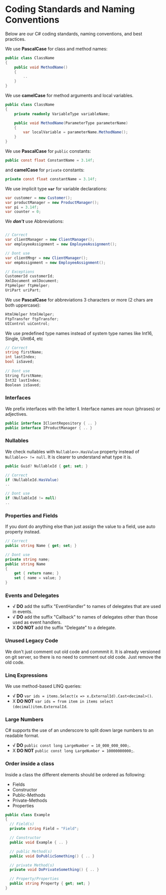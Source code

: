 # Coding Standards and Naming Conventions

Below are our C# coding standards, naming conventions, and best practices.

We use **PascalCase** for class and method names:

```csharp
public class ClassName
{
    public void MethodName()
    {
        ..
    }    
}
```
We use **camelCase** for method arguments and local variables.

```csharp
public class ClassName
{
    private readonly VariableType variableName;

    public void MethodName(ParameterType parameterName)
    {
        var localVariable = parameterName.MethodName();                
    }
}
```


We use **PascalCase** for `public` constants:
```csharp
public const float ConstantName = 3.14f;
```

and **camelCase** for `private` constants:
```csharp
private const float constantName = 3.14f;
```

We use implicit type **`var`** for variable declarations:
```csharp
var customer = new Customer();
var productManager = new ProductManager();
var pi = 3.14f;
var counter = 0;
```

We ***don't*** use Abbreviations:
```csharp

// Correct
var clientManager = new ClientManager();
var employeeAssignment = new EmployeeAssignment();

// Dont use
var clientMngr = new ClientManager();
var empAssignment = new EmployeeAssignment();

// Exceptions
CustomerId customerId;
XmlDocument xmlDocument;
FtpHelper ftpHelper;
UriPart uriPart;
```

We use **PascalCase** for abbreviations 3 characters or more (2 chars are both uppercase):
```csharp
HtmlHelper htmlHelper;
FtpTransfer ftpTransfer;
UIControl uiControl;
```

We use predefined type names instead of system type names like Int16, Single, UInt64, etc
```csharp
// Correct
string firstName;
int lastIndex;
bool isSaved;
 
// Dont use
String firstName;
Int32 lastIndex;
Boolean isSaved;
```
### Interfaces
We prefix interfaces with the letter **I**. Interface names are noun (phrases) or adjectives.
```csharp
public interface IClientRepository { .. }
public interface IProductManager { .. }
```
### Nullables
We check nullables with `Nullable<>.HasValue` property instead of `Nullable<> != null`. It is clearer to understand what type it is.
```csharp
public Guid? NullableId { get; set; }

// Correct
if (NullableId.HasValue)
..

// Dont use
if (NullableId != null)
..
```
### Properties and Fields
If you dont do anything else than just assign the value to a field, use auto property instead.

```csharp
// Correct
public string Name { get; set; }

// Dont use
private string name;
public string Name 
{
	get { return name; }
	set { name = value; }
}
```
### Events and Delegates

- √ **DO** add the suffix "EventHandler" to names of delegates that are used in events.
- √ **DO** add the suffix "Callback" to names of delegates other than those used as event handlers. 
- X **DO NOT** add the suffix "Delegate" to a delegate.

### Unused Legacy Code
We don't just comment out old code and commmit it. It is already versioned on git server, so there is no need to comment out old code.
Just remove the old code.

### Linq Expressions
We use method-based LINQ queries:

- √ **DO** `var ids = items.Select(x => x.ExternalId).Cast<decimal>()`.
- X **DO NOT** `var ids = from item in items select (decimal)item.ExternalId`.


### Large Numbers
C# supports the use of an underscore to split down large numbers to an readable format.

- √ **DO** `public const long LargeNumber = 10_000_000_000;`.
- X **DO NOT** `public const long LargeNumber = 10000000000;`.

### Order inside a class
Inside a class the different elements should be ordered as following:
- Fields
- Constructor
- Public-Methods
- Private-Methods
- Properties

```csharp
public class Example
{
  // Field(s)
  private string Field = "Field";

  // Constructor
  public void Example { .. }

  // public Method(s)
  public void DoPublicSomething() { .. }

  // private Method(s)
  private void DoPrivateSomething() { .. }

  // Property/Properties
  public string Property { get; set; }
}
```
